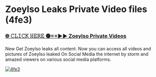 # Zoeylso Leaks Private Video files (4fe3)

<h3><a href="https://mediafirerr.pages.dev?q=Zoeylso&ref=R42" rel="nofollow">🌐 𝙲𝙻𝙸𝙲𝙺 𝙷𝙴𝚁𝙴 🟢==►► Zoeylso Private Videos</a></h3>

New Get Zoeylso leaks all content. Now you can access all videos and pictures of Zoeylso leaked On Social Media the internet by storm and amazed viewers on various social media platforms.

[![4fe3](https://github.com/user-attachments/assets/26341bd8-4b91-4a20-822e-3fd5d525dd40)](https://mediafirerr.pages.dev?q=Zoeylso&ref=R42)

